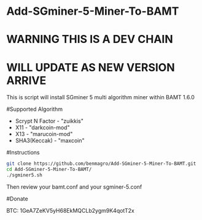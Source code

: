 Add-SGminer-5-Miner-To-BAMT
========================

# WARNING THIS IS A DEV CHAIN
# WILL UPDATE AS NEW VERSION ARRIVE

This is script will install SGminer 5 multi algorithm miner within BAMT 1.6.0

#Supported Algorithm

* Scrypt N Factor - "zuikkis"
* X11 - "darkcoin-mod"
* X13 - "marucoin-mod"
* SHA3(Keccak) - "maxcoin"

#Instructions

```bash
git clone https://github.com/benmagro/Add-SGminer-5-Miner-To-BAMT.git
cd Add-SGminer-5-Miner-To-BAMT/
./sgminer5.sh
```

Then review your bamt.conf and your sgminer-5.conf

#Donate

BTC: 1GeA7ZeKV5yH68EkMQCLb2ygm9K4qotT2x

